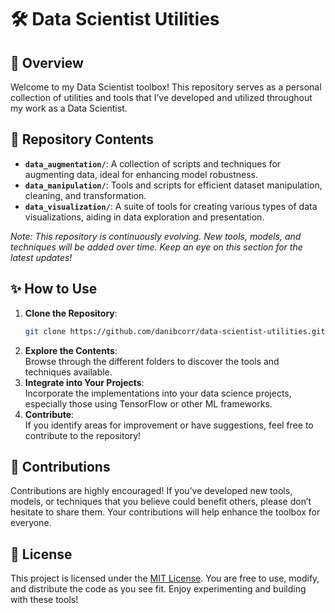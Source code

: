 # 🛠️ Data Scientist Utilities

## 🚀 Overview

Welcome to my Data Scientist toolbox! This repository serves as a personal collection of utilities and tools that I’ve developed and utilized throughout my work as a Data Scientist.

## 🎨 Repository Contents

- **`data_augmentation/`**: A collection of scripts and techniques for augmenting data, ideal for enhancing model robustness.
- **`data_manipulation/`**: Tools and scripts for efficient dataset manipulation, cleaning, and transformation.
- **`data_visualization/`**: A suite of tools for creating various types of data visualizations, aiding in data exploration and presentation.

*Note: This repository is continuously evolving. New tools, models, and techniques will be added over time. Keep an eye on this section for the latest updates!*

## ✨ How to Use

1. **Clone the Repository**:  
   ```bash
   git clone https://github.com/danibcorr/data-scientist-utilities.git
   ```
2. **Explore the Contents**:  
   Browse through the different folders to discover the tools and techniques available.
3. **Integrate into Your Projects**:  
   Incorporate the implementations into your data science projects, especially those using TensorFlow or other ML frameworks.
4. **Contribute**:  
   If you identify areas for improvement or have suggestions, feel free to contribute to the repository!

## 🌟 Contributions

Contributions are highly encouraged! If you’ve developed new tools, models, or techniques that you believe could benefit others, please don’t hesitate to share them. Your contributions will help enhance the toolbox for everyone.

## 🤖 License

This project is licensed under the [MIT License](LICENSE). You are free to use, modify, and distribute the code as you see fit. Enjoy experimenting and building with these tools!